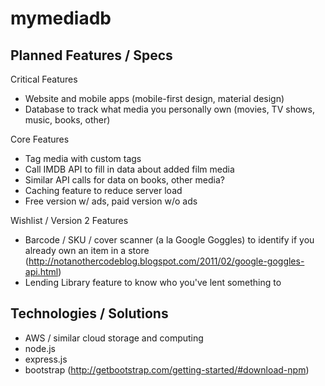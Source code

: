 # mymediadb

Planned Features / Specs
------------------------

Critical Features
- Website and mobile apps (mobile-first design, material design)
- Database to track what media you personally own (movies, TV shows, music, books, other)

Core Features
- Tag media with custom tags
- Call IMDB API to fill in data about added film media
- Similar API calls for data on books, other media?
- Caching feature to reduce server load
- Free version w/ ads, paid version w/o ads

Wishlist / Version 2 Features
- Barcode / SKU / cover scanner (a la Google Goggles) to identify if you already own an item in a store (http://notanothercodeblog.blogspot.com/2011/02/google-goggles-api.html)
- Lending Library feature to know who you've lent something to

Technologies / Solutions
------------------------
- AWS / similar cloud storage and computing
- node.js
- express.js
- bootstrap (http://getbootstrap.com/getting-started/#download-npm)
